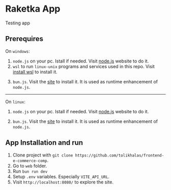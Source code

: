 # Raketka App

Testing app

## Prerequires

On `windows`:

1. `node.js` on your pc. Istall if needed. Visit [node.js](https://nodejs.org) website to do it.
2. `wsl` to run `linux-unix` programs and services used in this repo. Visit [install wsl](https://learn.microsoft.com/en-us/windows/wsl/install) to install it.

3) `bun.js`. Visit the [site](https://bun.sh/) to install it. It is used as runtime enhancement of `node.js`.

---

On `linux`:

1. `node.js` on your pc. Istall if needed. Visit [node.js](https://nodejs.org) website to do it.

2) `bun.js`. Visit the [site](https://bun.sh/) to install it. It is used as runtime enhancement of `node.js`.

## App Installation and run

1. Clone project with `git clone https://github.com/tolikhalas/frontend-e-commerce-comp`.
2. Go to `web` folder.
3. Run `bun run dev`
4. Setup `.env` variables. Especially `VITE_API_URL`.
5. Visit `http://localhost:8080/` to explore the site.
